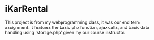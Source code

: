 
# iKarRental

This project is from my webprogramming class, it was our end term assignment. It features the basic php function, ajax calls, and basic data handling using 'storage.php' given my our course instructor.

